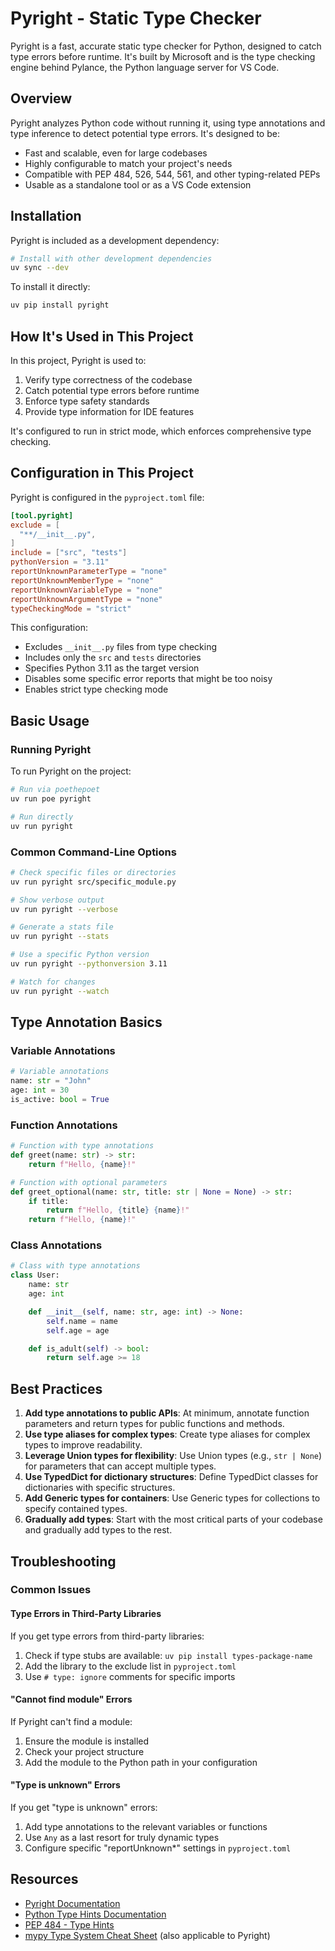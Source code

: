 # Pyright - Static Type Checker

Pyright is a fast, accurate static type checker for Python, designed to catch type errors before runtime. It's built by Microsoft and is the type checking engine behind Pylance, the Python language server for VS Code.

## Overview

Pyright analyzes Python code without running it, using type annotations and type inference to detect potential type errors. It's designed to be:

- Fast and scalable, even for large codebases
- Highly configurable to match your project's needs
- Compatible with PEP 484, 526, 544, 561, and other typing-related PEPs
- Usable as a standalone tool or as a VS Code extension

## Installation

Pyright is included as a development dependency:

```bash
# Install with other development dependencies
uv sync --dev
```

To install it directly:

```bash
uv pip install pyright
```

## How It's Used in This Project

In this project, Pyright is used to:

1. Verify type correctness of the codebase
1. Catch potential type errors before runtime
1. Enforce type safety standards
1. Provide type information for IDE features

It's configured to run in strict mode, which enforces comprehensive type checking.

## Configuration in This Project

Pyright is configured in the `pyproject.toml` file:

```toml
[tool.pyright]
exclude = [
  "**/__init__.py",
]
include = ["src", "tests"]
pythonVersion = "3.11"
reportUnknownParameterType = "none"
reportUnknownMemberType = "none"
reportUnknownVariableType = "none"
reportUnknownArgumentType = "none"
typeCheckingMode = "strict"
```

This configuration:

- Excludes `__init__.py` files from type checking
- Includes only the `src` and `tests` directories
- Specifies Python 3.11 as the target version
- Disables some specific error reports that might be too noisy
- Enables strict type checking mode

## Basic Usage

### Running Pyright

To run Pyright on the project:

```bash
# Run via poethepoet
uv run poe pyright

# Run directly
uv run pyright
```

### Common Command-Line Options

```bash
# Check specific files or directories
uv run pyright src/specific_module.py

# Show verbose output
uv run pyright --verbose

# Generate a stats file
uv run pyright --stats

# Use a specific Python version
uv run pyright --pythonversion 3.11

# Watch for changes
uv run pyright --watch
```

## Type Annotation Basics

### Variable Annotations

```python
# Variable annotations
name: str = "John"
age: int = 30
is_active: bool = True
```

### Function Annotations

```python
# Function with type annotations
def greet(name: str) -> str:
    return f"Hello, {name}!"

# Function with optional parameters
def greet_optional(name: str, title: str | None = None) -> str:
    if title:
        return f"Hello, {title} {name}!"
    return f"Hello, {name}!"
```

### Class Annotations

```python
# Class with type annotations
class User:
    name: str
    age: int

    def __init__(self, name: str, age: int) -> None:
        self.name = name
        self.age = age

    def is_adult(self) -> bool:
        return self.age >= 18
```

## Best Practices

1. **Add type annotations to public APIs**: At minimum, annotate function parameters and return types for public functions and methods.
1. **Use type aliases for complex types**: Create type aliases for complex types to improve readability.
1. **Leverage Union types for flexibility**: Use Union types (e.g., `str | None`) for parameters that can accept multiple types.
1. **Use TypedDict for dictionary structures**: Define TypedDict classes for dictionaries with specific structures.
1. **Add Generic types for containers**: Use Generic types for collections to specify contained types.
1. **Gradually add types**: Start with the most critical parts of your codebase and gradually add types to the rest.

## Troubleshooting

### Common Issues

#### Type Errors in Third-Party Libraries

If you get type errors from third-party libraries:

1. Check if type stubs are available: `uv pip install types-package-name`
1. Add the library to the exclude list in `pyproject.toml`
1. Use `# type: ignore` comments for specific imports

#### "Cannot find module" Errors

If Pyright can't find a module:

1. Ensure the module is installed
1. Check your project structure
1. Add the module to the Python path in your configuration

#### "Type is unknown" Errors

If you get "type is unknown" errors:

1. Add type annotations to the relevant variables or functions
1. Use `Any` as a last resort for truly dynamic types
1. Configure specific "reportUnknown\*" settings in `pyproject.toml`

## Resources

- [Pyright Documentation](https://github.com/microsoft/pyright)
- [Python Type Hints Documentation](https://docs.python.org/3/library/typing.html)
- [PEP 484 - Type Hints](https://peps.python.org/pep-0484/)
- [mypy Type System Cheat Sheet](https://mypy.readthedocs.io/en/stable/cheat_sheet_py3.html) (also applicable to Pyright)
